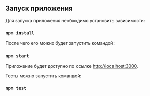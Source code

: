 ## Запуск приложения

Для запуска приложения необходимо установить зависимости:

### `npm install`

После чего его можно будет запустить командой:

### `npm start`

Приложение будет доступно по ссылке [http://localhost:3000](http://localhost:3000).

Тесты можно запустить командой:

### `npm test`
